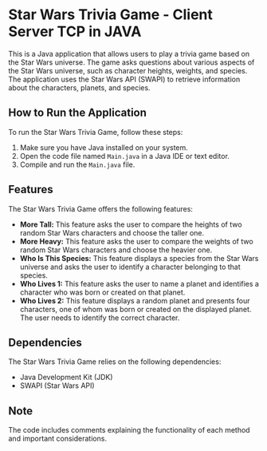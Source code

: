 # Star Wars Trivia Game - Client Server TCP in JAVA

This is a Java application that allows users to play a trivia game based on the Star Wars universe. The game asks questions about various aspects of the Star Wars universe, such as character heights, weights, and species. The application uses the Star Wars API (SWAPI) to retrieve information about the characters, planets, and species.

## How to Run the Application

To run the Star Wars Trivia Game, follow these steps:

1. Make sure you have Java installed on your system.
2. Open the code file named `Main.java` in a Java IDE or text editor.
3. Compile and run the `Main.java` file.

## Features

The Star Wars Trivia Game offers the following features:

- **More Tall:** This feature asks the user to compare the heights of two random Star Wars characters and choose the taller one.
- **More Heavy:** This feature asks the user to compare the weights of two random Star Wars characters and choose the heavier one.
- **Who Is This Species:** This feature displays a species from the Star Wars universe and asks the user to identify a character belonging to that species.
- **Who Lives 1:** This feature asks the user to name a planet and identifies a character who was born or created on that planet.
- **Who Lives 2:** This feature displays a random planet and presents four characters, one of whom was born or created on the displayed planet. The user needs to identify the correct character.

## Dependencies

The Star Wars Trivia Game relies on the following dependencies:

- Java Development Kit (JDK)
- SWAPI (Star Wars API)

## Note

The code includes comments explaining the functionality of each method and important considerations.


